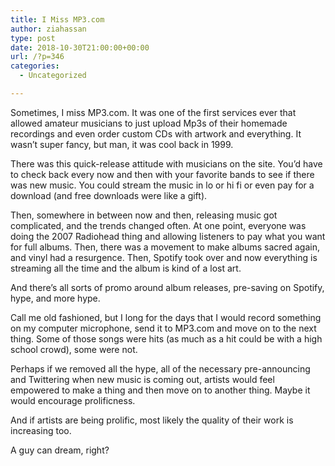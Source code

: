```yaml
---
title: I Miss MP3.com
author: ziahassan
type: post
date: 2018-10-30T21:00:00+00:00
url: /?p=346
categories:
  - Uncategorized

---
```

Sometimes, I miss MP3.com. It was one of the first services ever that allowed amateur musicians to just upload Mp3s of their homemade recordings and even order custom CDs with artwork and everything. It wasn’t super fancy, but man, it was cool back in 1999.

There was this quick-release attitude with musicians on the site. You’d have to check back every now and then with your favorite bands to see if there was new music. You could stream the music in lo or hi fi or even pay for a download (and free downloads were like a gift).

Then, somewhere in between now and then, releasing music got complicated, and the trends changed often. At one point, everyone was doing the 2007 Radiohead thing and allowing listeners to pay what you want for full albums. Then, there was a movement to make albums sacred again, and vinyl had a resurgence. Then, Spotify took over and now everything is streaming all the time and the album is kind of a lost art.

And there’s all sorts of promo around album releases, pre-saving on Spotify, hype, and more hype. 

Call me old fashioned, but I long for the days that I would record something on my computer microphone, send it to MP3.com and move on to the next thing. Some of those songs were hits (as much as a hit could be with a high school crowd), some were not. 

Perhaps if we removed all the hype, all of the necessary pre-announcing and Twittering when new music is coming out, artists would feel empowered to make a thing and then move on to another thing. Maybe it would encourage prolificness. 

And if artists are being prolific, most likely the quality of their work is increasing too. 

A guy can dream, right?